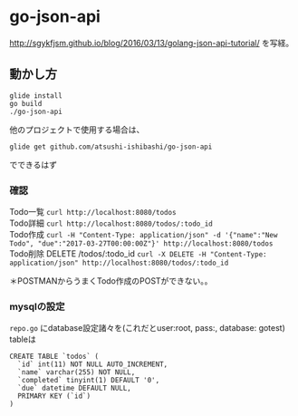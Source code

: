 # go-json-api
http://sgykfjsm.github.io/blog/2016/03/13/golang-json-api-tutorial/
を写経。

## 動かし方
```
glide install
go build
./go-json-api
```
他のプロジェクトで使用する場合は、
```
glide get github.com/atsushi-ishibashi/go-json-api
```
でできるはず

### 確認
Todo一覧 `curl http://localhost:8080/todos`  
Todo詳細 `curl http://localhost:8080/todos/:todo_id`  
Todo作成 `curl -H "Content-Type: application/json" -d '{"name":"New Todo", "due":"2017-03-27T00:00:00Z"}' http://localhost:8080/todos`  
Todo削除 DELETE /todos/:todo_id  `curl -X DELETE -H "Content-Type: application/json" http://localhost:8080/todos/:todo_id`

＊POSTMANからうまくTodo作成のPOSTができない。。

### mysqlの設定
`repo.go` にdatabase設定諸々を(これだとuser:root, pass:, database: gotest)
tableは
```
CREATE TABLE `todos` (
  `id` int(11) NOT NULL AUTO_INCREMENT,
  `name` varchar(255) NOT NULL,
  `completed` tinyint(1) DEFAULT '0',
  `due` datetime DEFAULT NULL,
  PRIMARY KEY (`id`)
)
```
